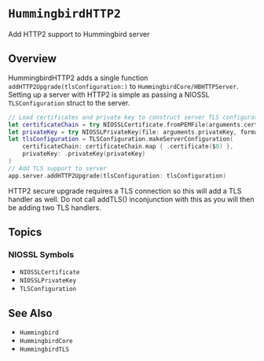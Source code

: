 # ``HummingbirdHTTP2``

Add HTTP2 support to Hummingbird server

## Overview

HummingbirdHTTP2 adds a single function `addHTTP2Upgrade(tlsConfiguration:)` to ``HummingbirdCore/HBHTTPServer``. Setting up a server with HTTP2 is simple as passing a NIOSSL `TLSConfiguration` struct to the server.

```swift
// Load certificates and private key to construct server TLS configuration
let certificateChain = try NIOSSLCertificate.fromPEMFile(arguments.certificateChain)
let privateKey = try NIOSSLPrivateKey(file: arguments.privateKey, format: .pem)
let tlsConfiguration = TLSConfiguration.makeServerConfiguration(
    certificateChain: certificateChain.map { .certificate($0) },
    privateKey: .privateKey(privateKey)
)
// Add TLS support to server
app.server.addHTTP2Upgrade(tlsConfiguration: tlsConfiguration)
```

HTTP2 secure upgrade requires a TLS connection so this will add a TLS handler as well. Do not call addTLS() inconjunction with this as you will then be adding two TLS handlers.

## Topics

### NIOSSL Symbols

- ``NIOSSLCertificate``
- ``NIOSSLPrivateKey``
- ``TLSConfiguration``
  
## See Also

- ``Hummingbird``
- ``HummingbirdCore``
- ``HummingbirdTLS``